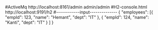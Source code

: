 #ActiveMq 
http://localhost:8161/admin 
admin/admin
#H2-console.html
http://localhost:9191/h2
#------------input--------------
{
"employees": [{
"empId": 123,
"name": "Hemant",
"dept": "IT"
},
{
"empId": 124,
"name": "Kanti",
"dept": "IT"
}
]
}

